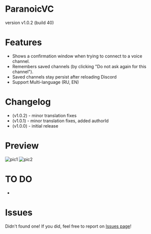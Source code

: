 # ParanoicVC
version v1.0.2 (build 40)
# Features
  * Shows a confirmation window when trying to connect to a voice channel.
  * Remembers saved channels (by clicking "Do not ask again for this channel").
  * Saved channels stay persist after reloading Discord
  * Support Multi-language (RU, EN)

# Changelog
* (v1.0.2) - minor translation fixes
* (v1.0.1) - minor translation fixes, added authorId
* (v1.0.0) - initial release



# Preview
![pic1](<img width="493" height="286" alt="image" src="https://github.com/user-attachments/assets/216a7124-511f-4c1f-a1d4-f248da77f218" />
) ![pic2](<img width="383" height="192" alt="image" src="https://github.com/user-attachments/assets/e9947ea6-8a58-4d2c-97a7-0e077cbd49d4" />
)

# TO DO
-

# Issues
Didn't found one! If you did, feel free to report on [Issues page](https://github.com/notfence/BDplugins/issues)!
